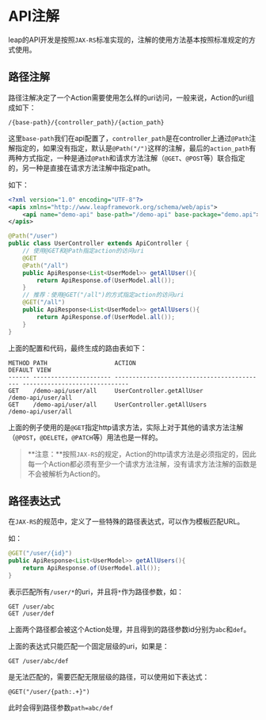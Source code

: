 # API注解

leap的API开发是按照`JAX-RS`标准实现的，注解的使用方法基本按照标准规定的方式使用。

## 路径注解

路径注解决定了一个Action需要使用怎么样的uri访问，一般来说，Action的uri组成如下：

```
/{base-path}/{controller_path}/{action_path}
```

这里`base-path`我们在api配置了，`controller_path`是在controller上通过`@Path`注解指定的，如果没有指定，默认是`@Path("/")`这样的注解，最后的`action_path`有两种方式指定，一种是通过`@Path`和请求方法注解（`@GET`、`@POST`等）联合指定的，另一种是直接在请求方法注解中指定path。

如下：

```xml
<?xml version="1.0" encoding="UTF-8"?>
<apis xmlns="http://www.leapframework.org/schema/web/apis">
    <api name="demo-api" base-path="/demo-api" base-package="demo.api"></api>
</apis>
```

```java
@Path("/user")
public class UserController extends ApiController {
    // 使用@GET和@Path指定action的访问uri
    @GET
    @Path("/all")
    public ApiResponse<List<UserModel>> getAllUser(){
        return ApiResponse.of(UserModel.all());
    }
    // 推荐：使用@GET("/all")的方式指定action的访问uri
    @GET("/all")
    public ApiResponse<List<UserModel>> getAllUsers(){
        return ApiResponse.of(UserModel.all());
    }
}
```

上面的配置和代码，最终生成的路由表如下：

```
METHOD PATH                   ACTION                                      DEFAULT VIEW
------ ---------------------- ------------------------------------------- ------------------------------
GET    /demo-api/user/all     UserController.getAllUser                   /demo-api/user/all
GET    /demo-api/user/all     UserController.getAllUsers                  /demo-api/user/all
```

上面的例子使用的是`@GET`指定http请求方法，实际上对于其他的请求方法注解（`@POST`，`@DELETE`，`@PATCH`等）用法也是一样的。

> **注意：**按照`JAX-RS`的规定，Action的http请求方法是必须指定的，因此每一个Action都必须有至少一个请求方法注解，没有请求方法注解的函数是不会被解析为Action的。

## 路径表达式

在`JAX-RS`的规范中，定义了一些特殊的路径表达式，可以作为模板匹配URL。

如：

```java
@GET("/user/{id}")
public ApiResponse<List<UserModel>> getAllUsers(){
    return ApiResponse.of(UserModel.all());
}
```

表示匹配所有`/user/*`的uri，并且将`*`作为路径参数，如：

```
GET /user/abc
GET /user/def
```

上面两个路径都会被这个Action处理，并且得到的路径参数id分别为`abc`和`def`。

上面的表达式只能匹配一个固定层级的uri，如果是：

```
GET /user/abc/def
```

是无法匹配的，需要匹配无限层级的路径，可以使用如下表达式：

```
@GET("/user/{path:.+}")
```

此时会得到路径参数`path=abc/def`

